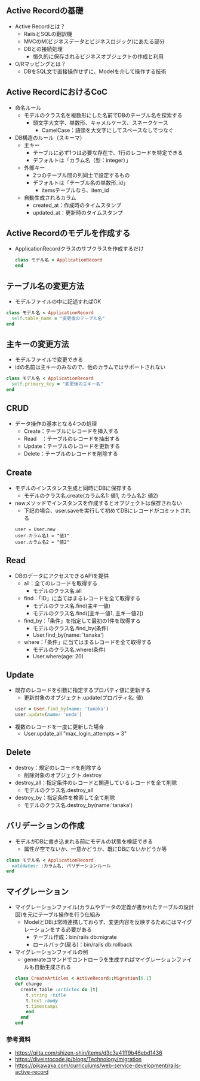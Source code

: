 ##  Active Recordの基礎
- Active Recordとは？
  - RailsとSQLの翻訳機
  - MVCのM(ビジネスデータとビジネスロジック)にあたる部分
  - DBとの接続処理
    - 恒久的に保存されるビジネスオブジェクトの作成と利用
- O/Rマッピングとは？
  - DBをSQL文で直接操作せずに、Modelを介して操作する技術

##  Active RecordにおけるCoC
- 命名ルール
  - モデルのクラス名を複数形にした名前でDBのテーブル名を探索する
    - 頭文字大文字、単数形、キャメルケース、スネークケース
      - CamelCase：語頭を大文字にしてスペースなしでつなぐ
- DB構造のルール（スキーマ）
  - 主キー
    - テーブルに必ず1つは必要な存在で、1行のレコードを特定できる
    - デフォルトは「カラム名（型：integer）」
  - 外部キー
    - 2つのテーブル間の列同士で設定するもの
    - デフォルトは「テーブル名の単数形_id」
      - itemsテーブルなら、item_id
  - 自動生成されるカラム
    - created_at：作成時のタイムスタンプ
    - updated_at：更新時のタイムスタンプ

##  Active Recordのモデルを作成する
- ApplicationRecordクラスのサブクラスを作成するだけ
  ```rb
  class モデル名 < ApplicationRecord
  end
  ```
##  テーブル名の変更方法
- モデルファイルの中に記述すればOK
```rb
class モデル名 < ApplicationRecord
  self.table_name = "変更後のテーブル名"
end
```
##  主キーの変更方法
- モデルファイルで変更できる
- idの名前は主キーのみなので、他のカラムではサポートされない
```rb
class モデル名 < ApplicationRecord
  self.primary_key = "変更後の主キー名"
end
```
##  CRUD
- データ操作の基本となる4つの処理
  - Create：テーブルにレコードを挿入する
  - Read　：テーブルのレコードを抽出する
  - Update：テーブルのレコードを更新する
  - Delete：テーブルのレコードを削除する
##  Create
- モデルのインスタンス生成と同時にDBに保存する
  - モデルのクラス名.create(カラム名1: 値1, カラム名2: 値2)
- newメソッドでインスタンスを作成するとオブジェクトは保存されない
  - 下記の場合、user.saveを実行して初めてDBにレコードがコミットされる
  ```
  user = User.new
  user.カラム名1 = "値1"
  user.カラム名2 = "値2"
  ```
##  Read
- DBのデータにアクセスできるAPIを提供
  - all：全てのレコードを取得する
    - モデルのクラス名.all
  - find：「ID」に当てはまるレコードを全て取得する
    - モデルのクラス名.find(主キー値)
    - モデルのクラス名.find([主キー値1, 主キー値2])
  - find_by：「条件」を指定して最初の1件を取得する
    - モデルのクラス名.find_by(条件)
    - User.find_by(name: 'tanaka')
  - where：「条件」に当てはまるレコードを全て取得する
    - モデルのクラス名.where(条件)
    - User.where(age: 20)
##  Update
- 既存のレコードを引数に指定するプロパティ値に更新する
  - 更新対象のオブジェクト.update(プロパティ名: 値)
  ```rb
  user = User.find_by(name: 'tanaka')
  user.update(name: 'ueda')
  ```
- 複数のレコードを一度に更新した場合
  - User.update_all "max_login_attempts = 3"
##  Delete
- destroy：規定のレコードを削除する
  - 削除対象のオブジェクト.destroy
- destroy_all：指定条件のレコードと関連しているレコードを全て削除
  - モデルのクラス名.destroy_all
- destroy_by：指定条件を検索して全て削除
  - モデルのクラス名.destroy_by(name:'tanaka')
##  バリデーションの作成
- モデルがDBに書き込まれる前にモデルの状態を検証できる
  - 属性が空でないか、一意かどうか、既にDBにないかどうか等
```rb
class モデル名 < ApplicationRecord
  validates: :カラム名, バリデーションルール
end
```
##  マイグレーション
- マイグレーションファイル(カラムやデータの定義が書かれたテーブルの設計図)を元にテーブル操作を行う仕組み
  - ModelとDBは常時連携しておらず、変更内容を反映するためにはマイグレーションをする必要がある
    - テーブル作成：bin/rails db:migrate
    - ロールバック(戻る)：bin/rails db:rollback
- マイグレーションファイルの例
  - generateコマンドでコントローラを生成すればマイグレーションファイルも自動生成される
  ```rb
  class CreateArticles < ActiveRecord::Migration[6.1]
  def change
    create_table :articles do |t|
      t.string :title
      t.text :body
      t.timestamps
      end
    end
  end
  ```

### 参考資料
- https://qiita.com/shizen-shin/items/d3c3a41ff9b46ebd1436
- https://diveintocode.jp/blogs/Technology/migration
- https://pikawaka.com/curriculums/web-service-development/rails-active-record